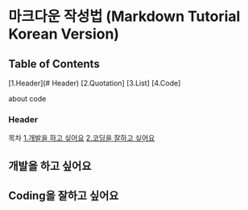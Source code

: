 # 마크다운 작성법 (Markdown Tutorial Korean Version)

## Table of Contents
[1.Header](# Header)
[2.Quotation]
[3.List]
[4.Code]


  about code

### Header

목차
[1.개발을 하고 싶어요](#개발을-하고-싶어요)
[2.코딩을 잘하고 싶어요](#coding을-잘하고-싶어요)

## 개발을 하고 싶어요
## Coding을 잘하고 싶어요
